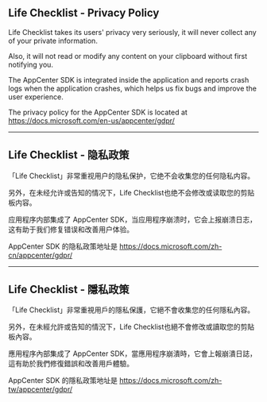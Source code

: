 ## Life Checklist - Privacy Policy

Life Checklist takes its users' privacy very seriously, it will never collect any of your private information. 

Also, it will not read or modify any content on your clipboard without first notifying you.

The AppCenter SDK is integrated inside the application and reports crash logs when the application crashes, which helps us fix bugs and improve the user experience.

The privacy policy for the AppCenter SDK is located at https://docs.microsoft.com/en-us/appcenter/gdpr/


----

## Life Checklist - 隐私政策 

「Life Checklist」非常重视用户的隐私保护，它绝不会收集您的任何隐私内容。

另外，在未经允许或告知的情况下，Life Checklist也绝不会修改或读取您的剪贴板内容。

应用程序内部集成了 AppCenter SDK，当应用程序崩溃时，它会上报崩溃日志，这有助于我们修复错误和改善用户体验。

AppCenter SDK 的隐私政策地址是 https://docs.microsoft.com/zh-cn/appcenter/gdpr/


----

## Life Checklist - 隱私政策 

「Life Checklist」非常重視用戶的隱私保護，它絕不會收集您的任何隱私內容。

另外，在未經允許或告知的情況下，Life Checklist也絕不會修改或讀取您的剪貼板內容。

應用程序內部集成了 AppCenter SDK，當應用程序崩潰時，它會上報崩潰日誌，這有助於我們修復錯誤和改善用戶體驗。

AppCenter SDK 的隱私政策地址是 https://docs.microsoft.com/zh-tw/appcenter/gdpr/
